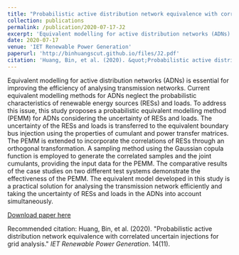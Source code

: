 ```yaml
---
title: "Probabilistic active distribution network equivalence with correlated uncertain injections for grid analysis"
collection: publications
permalink: /publication/2020-07-17-J2
excerpt: 'Equivalent modelling for active distribution networks (ADNs) is essential for improving the efficiency of analysing transmission networks. Current equivalent modelling methods for ADNs neglect the probabilistic characteristics of renewable energy sources (RESs) and loads. To address this issue, this study proposes a probabilistic equivalent modelling method (PEMM) for ADNs considering the uncertainty of RESs and loads. The uncertainty of the RESs and loads is transferred to the equivalent boundary bus injection using the properties of cumulant and power transfer matrices. The PEMM is extended to incorporate the correlations of RESs through an orthogonal transformation. A sampling method using the Gaussian copula function is employed to generate the correlated samples and the joint cumulants, providing the input data for the PEMM. The comparative results of the case studies on two different test systems demonstrate the effectiveness of the PEMM. The equivalent model developed in this study is a practical solution for analysing the transmission network efficiently and taking the uncertainty of RESs and loads in the ADNs into account simultaneously.'
date: 2020-07-17
venue: 'IET Renewable Power Generation'
paperurl: 'http://binhuangscut.github.io/files/J2.pdf'
citation: 'Huang, Bin, et al. (2020). &quot;Probabilistic active distribution network equivalence with correlated uncertain injections for grid analysis.&quot; <i>IET Renewable Power Generation</i>. 14(11).'
---
```

Equivalent modelling for active distribution networks (ADNs) is essential for improving the efficiency of analysing transmission networks. Current equivalent modelling methods for ADNs neglect the probabilistic characteristics of renewable energy sources (RESs) and loads. To address this issue, this study proposes a probabilistic equivalent modelling method (PEMM) for ADNs considering the uncertainty of RESs and loads. The uncertainty of the RESs and loads is transferred to the equivalent boundary bus injection using the properties of cumulant and power transfer matrices. The PEMM is extended to incorporate the correlations of RESs through an orthogonal transformation. A sampling method using the Gaussian copula function is employed to generate the correlated samples and the joint cumulants, providing the input data for the PEMM. The comparative results of the case studies on two different test systems demonstrate the effectiveness of the PEMM. The equivalent model developed in this study is a practical solution for analysing the transmission network efficiently and taking the uncertainty of RESs and loads in the ADNs into account simultaneously.

[Download paper here](http://binhuangscut.github.io/files/J2.pdf)

Recommended citation: Huang, Bin, et al. (2020). "Probabilistic active distribution network equivalence with correlated uncertain injections for grid analysis." <i>IET Renewable Power Generation</i>. 14(11).